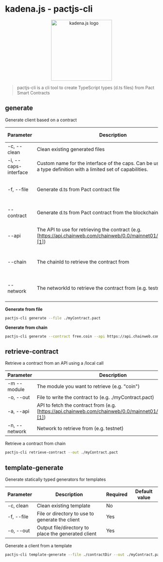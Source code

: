 # kadena.js - pactjs-cli

<p align="center">
  <picture>
    <source srcset="https://github.com/kadena-community/kadena.js/raw/main/common/images/Kadena.JS_logo-white.png" media="(prefers-color-scheme: dark)"/>
    <img src="https://github.com/kadena-community/kadena.js/raw/main/common/images/Kadena.JS_logo-black.png" width="200" alt="kadena.js logo" />
  </picture>
</p>

> pactjs-cli is a cli tool to create TypeScript types (d.ts files) from Pact
> Smart Contracts

## generate

Generate client based on a contract

| **Parameter**        | **Description**                                                                                                        | **Required**                | **Default value** |
| -------------------- | ---------------------------------------------------------------------------------------------------------------------- | --------------------------- | ----------------- |
| -c, --clean          | Clean existing generated files                                                                                         | No                          |                   |
| -i, --caps-interface | Custom name for the interface of the caps. Can be used to create a type definition with a limited set of capabilities. | No                          |                   |
| -f, --file           | Generate d.ts from Pact contract file                                                                                  | If --contract is ommitted   |                   |
| --contract           | Generate d.ts from Pact contract from the blockchain                                                                   | If --file is ommitted       |                   |
| --api                | The API to use for retrieving the contract (e.g. [https://api.chainweb.com/chainweb/0.0/mainnet01/chain/8/pact][1])    | When --contract is provided |                   |
| --chain              | The chainId to retrieve the contract from                                                                              | When --contract is provided | 0                 |
| --network            | The networkId to retrieve the contract from (e.g. testnet)                                                             | When --contract is provided | mainnet           |

**Generate from file**

```bash
pactjs-cli generate --file ./myContract.pact
```

**Generate from chain**

```bash
pactjs-cli generate --contract free.coin --api https://api.chainweb.com/chainweb/0.0/mainnet01/chain/8/pact --chain 0 --network testnet04
```

## retrieve-contract

Retrieve a contract from an API using a /local call

| **Parameter** | **Description**                                                                                         | **Required** | **Default value**             |
| ------------- | ------------------------------------------------------------------------------------------------------- | ------------ | ----------------------------- |
| -m --module   | The module you want to retrieve (e.g. "coin")                                                           | Yes          |                               |
| -o, --out     | File to write the contract to (e.g. ./myContract.pact)                                                  | Yes          |                               |
| -a, --api     | API to fetch the contract from (e.g. [https://api.chainweb.com/chainweb/0.0/mainnet01/chain/8/pact][1]) | Yes          | [https://api.chainweb.com][2] |
| -n, --network | Network to retrieve from (e.g. testnet)                                                                 | No           | mainnet                       |

Retrieve a contract from chain

```bash
pactjs-cli retrieve-contract --out ./myContract.pact
```

## template-generate

Generate statically typed generators for templates

| **Parameter** | **Description**                                     | **Required** | **Default value** |
| ------------- | --------------------------------------------------- | ------------ | ----------------- |
| -c, clean     | Clean existing template                             | No           |                   |
| -f, --file    | File or directory to use to generate the client     | Yes          |                   |
| -o, --out     | Output file/directory to place the generated client | Yes          |                   |

Generate a client from a template

```bash
pactjs-cli template-generate --file ./contractDir --out ./myContract.pact
```

[1]: https://api.chainweb.com/chainweb/0.0/mainnet01/chain/8/pact
[2]: https://api.chainweb.com
